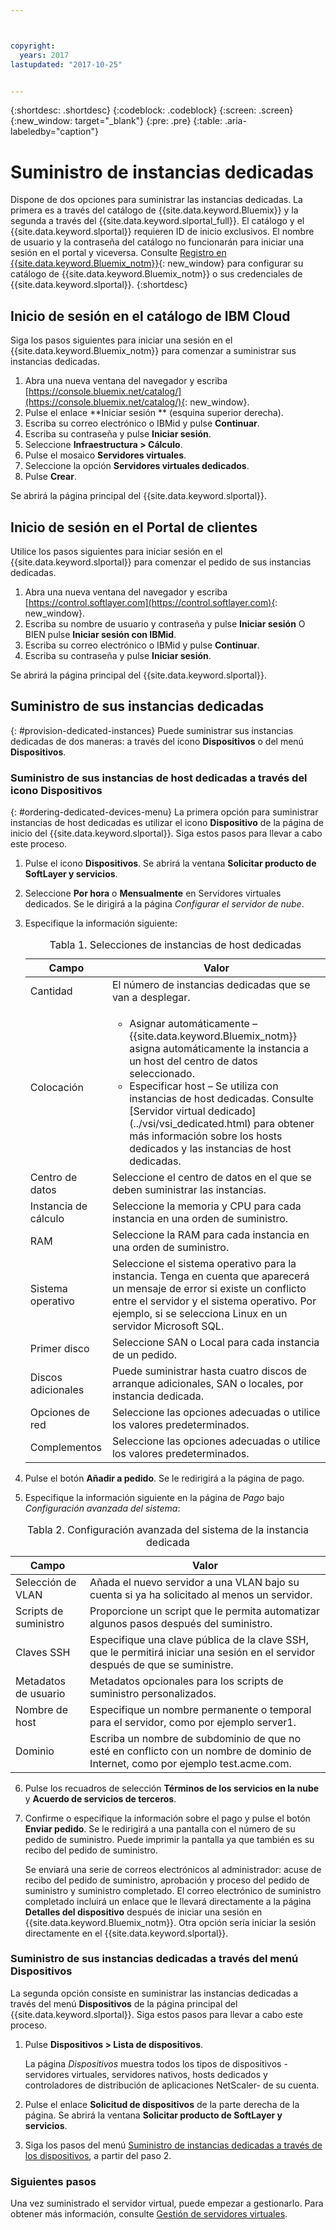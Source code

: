 ```yaml
---



copyright:
  years: 2017
lastupdated: "2017-10-25"


---
```


{:shortdesc: .shortdesc}
{:codeblock: .codeblock}
{:screen: .screen}
{:new_window: target="_blank"}
{:pre: .pre}
{:table: .aria-labeledby="caption"}


# Suministro de instancias dedicadas

Dispone de dos opciones para suministrar las instancias dedicadas. La primera es a través del catálogo de {{site.data.keyword.Bluemix}} y la segunda a través del {{site.data.keyword.slportal_full}}. El catálogo y el {{site.data.keyword.slportal}} requieren ID de inicio exclusivos. El nombre de usuario y la contraseña del catálogo no funcionarán para iniciar una sesión en el portal y viceversa. Consulte [Registro en {{site.data.keyword.Bluemix_notm}}](https://console.bluemix.net/docs/admin/adminpublic.html#signing-up-for-bluemix){: new_window} para configurar su catálogo de {{site.data.keyword.Bluemix_notm}} o sus credenciales de {{site.data.keyword.slportal}}.
{:shortdesc}

## Inicio de sesión en el catálogo de IBM Cloud
Siga los pasos siguientes para iniciar una sesión en el {{site.data.keyword.Bluemix_notm}} para comenzar a suministrar sus instancias dedicadas. 

1. Abra una nueva ventana del navegador y escriba [https://console.bluemix.net/catalog/](https://console.bluemix.net/catalog/){: new_window}.
2.	Pulse el enlace **Iniciar sesión ** (esquina superior derecha). 
3.	Escriba su correo electrónico o IBMid y pulse **Continuar**.
4.	Escriba su contraseña y pulse **Iniciar sesión**.
5.	Seleccione **Infraestructura > Cálculo**.
6.  Pulse el mosaico **Servidores virtuales**.
7.	Seleccione la opción **Servidores virtuales dedicados**.
8.  Pulse **Crear**. 

Se abrirá la página principal del {{site.data.keyword.slportal}}.

## Inicio de sesión en el Portal de clientes
Utilice los pasos siguientes para iniciar sesión en el {{site.data.keyword.slportal}} para comenzar el pedido de sus instancias dedicadas.

1.	Abra una nueva ventana del navegador y escriba [https://control.softlayer.com](https://control.softlayer.com){: new_window}. 
2.	Escriba su nombre de usuario y contraseña y pulse **Iniciar sesión** O BIEN pulse **Iniciar sesión con IBMid**.
3.	Escriba su correo electrónico o IBMid y pulse **Continuar**.
4.	Escriba su contraseña y pulse **Iniciar sesión**.

Se abrirá la página principal del {{site.data.keyword.slportal}}.

## Suministro de sus instancias dedicadas
{: #provision-dedicated-instances}
Puede suministrar sus instancias dedicadas de dos maneras: a través del icono **Dispositivos** o del menú **Dispositivos**.

### Suministro de sus instancias de host dedicadas a través del icono Dispositivos
{: #ordering-dedicated-devices-menu}
La primera opción para suministrar instancias de host dedicadas es utilizar el icono **Dispositivo** de la página de inicio del {{site.data.keyword.slportal}}. Siga estos pasos para llevar a cabo este proceso.

1.	Pulse el icono **Dispositivos**. Se abrirá la ventana **Solicitar producto de SoftLayer y servicios**. 
2.  Seleccione **Por hora** o **Mensualmente** en Servidores virtuales dedicados. Se le dirigirá a la página *Configurar el servidor de nube*. 

3.	Especifique la información siguiente:
       
    <table>
    <CAPTION>Tabla 1. Selecciones de instancias de host dedicadas</CAPTION>
    <THEAD>
    <TR>
    <th>Campo</th>
    <th>Valor</th>
    </TR>
    </THEAD>
    <TBODY>
    <tr>
    <td>Cantidad</td>
    <td>El número de instancias dedicadas que se van a desplegar.</td>
    </tr>
    <tr>
    <td>Colocación</td>
    <td>
    <ul>
    <li>Asignar automáticamente – {{site.data.keyword.Bluemix_notm}} asigna automáticamente la instancia a un host del centro de datos seleccionado.</li>
    <li>Especificar host – Se utiliza con instancias de host dedicadas. Consulte [Servidor virtual dedicado](../vsi/vsi_dedicated.html) para obtener más información sobre los hosts dedicados y las instancias de host dedicadas.</li>
    </ul>
    </td>
    </tr>
    <tr>
    <td>Centro de datos</td>
    <td>Seleccione el centro de datos en el que se deben suministrar las instancias.</td>
    </tr>
    <tr>
    <td>Instancia de cálculo</td>
    <td> Seleccione la memoria y CPU para cada instancia en una orden de suministro.</td>
    </tr>
    <tr>
    <td>RAM</td>
    <td> Seleccione la RAM para cada instancia en una orden de suministro.</td>
    </tr>
    <tr>
    <td>Sistema operativo</td>
    <td>Seleccione el sistema operativo para la instancia. Tenga en cuenta que aparecerá un mensaje de error si existe un conflicto entre el servidor y el sistema operativo. Por ejemplo, si se selecciona Linux en un servidor Microsoft SQL.</td>
    </tr>
    <tr>
    <td>Primer disco</td>
    <td>Seleccione SAN o Local para cada instancia de un pedido.</td>
    </tr>
    <tr>
    <td>Discos adicionales</td>
    <td>Puede suministrar hasta cuatro discos de arranque adicionales, SAN o locales, por instancia dedicada.</td>
    </tr>
    <td>Opciones de red</td>
    <td> Seleccione las opciones adecuadas o utilice los valores predeterminados.</td>
    </tr>
    <tr>
    <td>Complementos</td>
    <td> Seleccione las opciones adecuadas o utilice los valores predeterminados.</td>
    </tr>
    <tr>
    </TBODY>
    </table> 

4.	Pulse el botón **Añadir a pedido**. Se le redirigirá a la página de pago.
5.  Especifique la información siguiente en la página de *Pago* bajo *Configuración avanzada del sistema*:

<table>
    <CAPTION>Tabla 2. Configuración avanzada del sistema de la instancia dedicada</CAPTION>
    <THEAD>
    <TR>
    <th>Campo</th>
    <th>Valor</th>
    </TR>
    </THEAD>
    <TBODY>
    <tr>
    <td>Selección de VLAN</td>
    <td>Añada el nuevo servidor a una VLAN bajo su cuenta si ya ha solicitado al menos un servidor.</td>
    </tr>
    <tr>
    <td>Scripts de suministro</td>
    <td>Proporcione un script que le permita automatizar algunos pasos después del suministro.</td>
    </tr>
    <tr>
    <td>Claves SSH</td>
    <td>Especifique una clave pública de la clave SSH, que le permitirá iniciar una sesión en el servidor después de que se suministre.</td>
    </tr>
    <tr>
    <td>Metadatos de usuario</td>
    <td>Metadatos opcionales para los scripts de suministro personalizados.</td>
    </tr>
    <tr>
    <td>Nombre de host</td>
    <td>Especifique un nombre permanente o temporal para el servidor, como por ejemplo server1.</td>
    </tr>
    <tr>
    <td>Dominio</td>
    <td>Escriba un nombre de subdominio de que no esté en conflicto con un nombre de dominio de Internet, como por ejemplo test.acme.com.</td>
    </tr>
    </TBODY>
    </table>

6.  Pulse los recuadros de selección **Términos de los servicios en la nube** y **Acuerdo de servicios de terceros**.
7. Confirme o especifique la información sobre el pago y pulse el botón **Enviar pedido**. Se le redirigirá a una pantalla con el número de su pedido de suministro. Puede imprimir la pantalla ya que también es su recibo del pedido de suministro.

    Se enviará una serie de correos electrónicos al administrador: acuse de recibo del pedido de suministro, aprobación y proceso del pedido de suministro y suministro completado. El correo electrónico de suministro completado incluirá un enlace que le llevará directamente a la página **Detalles del dispositivo** después de iniciar una sesión en {{site.data.keyword.Bluemix_notm}}. Otra opción sería iniciar la sesión directamente en el {{site.data.keyword.slportal}}.

### Suministro de sus instancias dedicadas a través del menú Dispositivos

La segunda opción consiste en suministrar las instancias dedicadas a través del menú **Dispositivos** de la página principal del {{site.data.keyword.slportal}}. Siga estos pasos para llevar a cabo este proceso.

1.	Pulse **Dispositivos > Lista de dispositivos**. 
 
    La página *Dispositivos* muestra todos los tipos de dispositivos -servidores virtuales, servidores nativos, hosts dedicados y controladores de distribución de aplicaciones NetScaler- de su cuenta. 

2.	Pulse el enlace **Solicitud de dispositivos** de la parte derecha de la página.
    Se abrirá la ventana **Solicitar producto de SoftLayer y servicios**.
3.	Siga los pasos del menú [Suministro de instancias dedicadas a través de los dispositivos](#ordering-dedicated-devices-menu), a partir del paso 2.

### Siguientes pasos
Una vez suministrado el servidor virtual, puede empezar a gestionarlo. Para obtener más información, consulte [Gestión de servidores virtuales](../vsi/vsi_managing.html).
